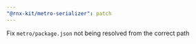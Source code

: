 ```yaml
---
"@rnx-kit/metro-serializer": patch
---
```


Fix `metro/package.json` not being resolved from the correct path
